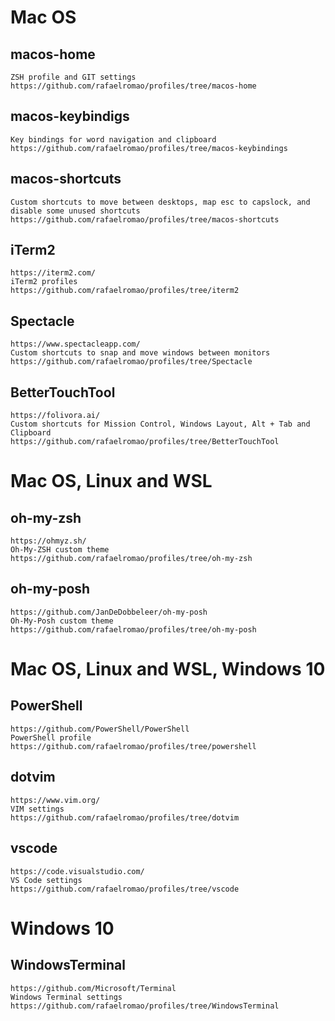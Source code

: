 # Mac OS

## macos-home

    ZSH profile and GIT settings
    https://github.com/rafaelromao/profiles/tree/macos-home

## macos-keybindigs

    Key bindings for word navigation and clipboard
    https://github.com/rafaelromao/profiles/tree/macos-keybindings

## macos-shortcuts

    Custom shortcuts to move between desktops, map esc to capslock, and disable some unused shortcuts
    https://github.com/rafaelromao/profiles/tree/macos-shortcuts

## iTerm2

    https://iterm2.com/    
    iTerm2 profiles
    https://github.com/rafaelromao/profiles/tree/iterm2

## Spectacle

    https://www.spectacleapp.com/
    Custom shortcuts to snap and move windows between monitors
    https://github.com/rafaelromao/profiles/tree/Spectacle

## BetterTouchTool

    https://folivora.ai/
    Custom shortcuts for Mission Control, Windows Layout, Alt + Tab and Clipboard
    https://github.com/rafaelromao/profiles/tree/BetterTouchTool

# Mac OS, Linux and WSL

## oh-my-zsh

    https://ohmyz.sh/
    Oh-My-ZSH custom theme
    https://github.com/rafaelromao/profiles/tree/oh-my-zsh

## oh-my-posh

    https://github.com/JanDeDobbeleer/oh-my-posh
    Oh-My-Posh custom theme
    https://github.com/rafaelromao/profiles/tree/oh-my-posh

# Mac OS, Linux and WSL, Windows 10

## PowerShell

    https://github.com/PowerShell/PowerShell
    PowerShell profile
    https://github.com/rafaelromao/profiles/tree/powershell

## dotvim

    https://www.vim.org/
    VIM settings
    https://github.com/rafaelromao/profiles/tree/dotvim

## vscode

    https://code.visualstudio.com/
    VS Code settings
    https://github.com/rafaelromao/profiles/tree/vscode

# Windows 10

## WindowsTerminal
    https://github.com/Microsoft/Terminal
    Windows Terminal settings
    https://github.com/rafaelromao/profiles/tree/WindowsTerminal
